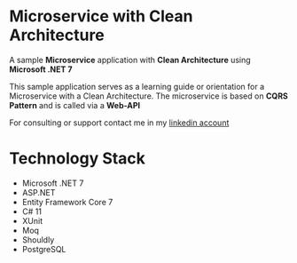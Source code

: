 # Microservice with Clean Architecture
A sample **Microservice** application with **Clean Architecture** using **Microsoft .NET 7**

This sample application serves as a learning guide or orientation for a Microservice with a Clean Architecture.
The microservice is based on **CQRS Pattern** and is called via a **Web-API**

For consulting or support contact me in my [linkedin account](https://www.linkedin.com/in/faysal-belkhadir)

# Technology Stack
- Microsoft .NET 7
- ASP.NET
- Entity Framework Core 7
- C# 11
- XUnit
- Moq
- Shouldly
- PostgreSQL
